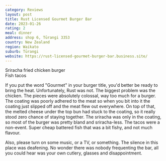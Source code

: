 ```yaml
---
category: Reviews
layout: post
title: Rust Licensed Gourmet Burger Bar
date: 2023-01-26
rating: 2
meal: dinner
address: shop 6, Tūrangi 3353
country: New Zealand
region: Waikato
suburb: Tūrangi
website: https://rust-licensed-gourmet-burger-bar.business.site/
---
```

Sriracha fried chicken burger  
Fish tacos  

If you put the word "Gourmet" in your burger title, you'd better be ready to bring the heat. Unfortunately, Rust was not. The biggest problem was the chicken. The pieces were absolutely colossal, way too much for a burger. The coating was poorly adhered to the meat so when you bit into it the coating just slipped off and the meat flew out everywhere. On top of that, the melted cheese under the top bun had stuck to the coating, so it really stood zero chance of staying together. The sriracha was only in the coating, so most of the burger was pretty bland and sriracha-less. The tacos were a non-event. Super cheap battered fish that was a bit fishy, and not much flavour. 

Also, please turn on some music, or a TV, or something. The silence in this place was deafening. No wonder there was nobody frequenting the bar, all you could hear was your own cutlery, glasses and disappointment. 
